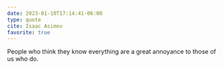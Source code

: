 ```yaml
---
date: 2023-01-10T17:14:41-06:00
type: quote
cite: Isaac Asimov
favorite: true
---
```


People who think they know everything are a great annoyance to those of us who do.
